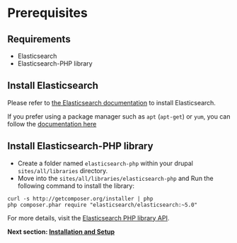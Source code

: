# Prerequisites

## Requirements
* Elasticsearch
* Elasticsearch-PHP library

## Install Elasticsearch

Please refer to [the Elasticsearch documentation](https://www.elastic.co/guide/en/elasticsearch/reference/current/_installation.html) to install Elasticsearch.

If you prefer using a package manager such as `apt` (`apt-get`) or `yum`, you can follow the [documentation here](https://www.elastic.co/guide/en/elasticsearch/reference/current/deb.html#deb-repo)

## Install Elasticsearch-PHP library

* Create a folder named `elasticsearch-php` within your drupal `sites/all/libraries` directory.
* Move into the `sites/all/libraries/elasticsearch-php` and Run the following command to install the library:

```
curl -s http://getcomposer.org/installer | php
php composer.phar require "elasticsearch/elasticsearch:~5.0"
```

For more details, visit the [Elasticsearch PHP library API](https://www.elastic.co/guide/en/elasticsearch/client/php-api/current/_quickstart.html).


**Next section: [Installation and Setup](/docs/installation.md)**

